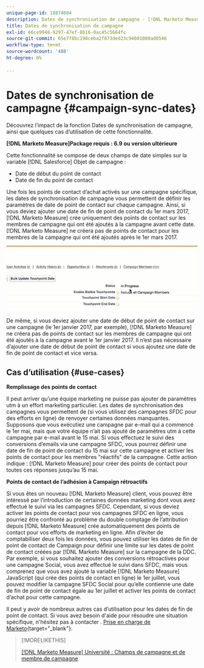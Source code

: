 ```yaml
---
unique-page-id: 18874684
description: Dates de synchronisation de campagne - [!DNL Marketo Measure] - Documentation du produit
title: Dates de synchronisation de campagne
exl-id: 66ce9948-9297-47ef-8b16-0ac45c5664fc
source-git-commit: 65e7f8bc198ceba2f873ded23c94601080ad0546
workflow-type: tm+mt
source-wordcount: '488'
ht-degree: 0%

---
```


# Dates de synchronisation de campagne {#campaign-sync-dates}

Découvrez l’impact de la fonction Dates de synchronisation de campagne, ainsi que quelques cas d’utilisation de cette fonctionnalité.

**[!DNL Marketo Measure]Package requis : 6.9 ou version ultérieure**

Cette fonctionnalité se compose de deux champs de date simples sur la variable [!DNL Salesforce] Objet de campagne :

* Date de début du point de contact
* Date de fin du point de contact

Une fois les points de contact d’achat activés sur une campagne spécifique, les dates de synchronisation de campagne vous permettent de définir les paramètres de date de point de contact sur chaque campagne. Ainsi, si vous deviez ajouter une date de fin de point de contact du 1er mars 2017, [!DNL Marketo Measure] crée uniquement des points de contact sur les membres de campagne qui ont été ajoutés à la campagne avant cette date. [!DNL Marketo Measure] ne créera pas de points de contact pour les membres de la campagne qui ont été ajoutés après le 1er mars 2017.

![](assets/1.gif)

De même, si vous deviez ajouter une date de début de point de contact sur une campagne (le 1er janvier 2017, par exemple), [!DNL Marketo Measure] ne créera pas de points de contact sur les membres de campagne qui ont été ajoutés à la campagne avant le 1er janvier 2017. Il n’est pas nécessaire d’ajouter une date de début de point de contact si vous ajoutez une date de fin de point de contact et vice versa.

## Cas d’utilisation {#use-cases}

**Remplissage des points de contact**

Il peut arriver qu’une équipe marketing ne puisse pas ajouter de paramètres utm à un effort marketing particulier. Les dates de synchronisation des campagnes vous permettent de (si vous utilisez des campagnes SFDC pour des efforts en ligne) de renvoyer certaines données manquantes. Supposons que vous exécutiez une campagne par e-mail qui a commencé le 1er mai, mais que votre équipe n’ait pas ajouté de paramètres utm à cette campagne par e-mail avant le 15 mai. Si vous effectuez le suivi des conversions d’emails via une campagne SFDC, vous pourrez définir une date de fin de point de contact du 15 mai sur cette campagne et activer les points de contact pour les membres &quot;réactifs&quot; de la campagne. Cette action indique : [!DNL Marketo Measure] pour créer des points de contact pour toutes ces réponses jusqu’au 15 mai.

**Points de contact de l’adhésion à Campaign rétroactifs**

Si vous êtes un nouveau [!DNL Marketo Measure] client, vous pouvez être intéressé par l’introduction de certaines données marketing dont vous avez effectué le suivi via les campagnes SFDC. Cependant, si vous deviez activer les points de contact pour vos campagnes SFDC en ligne, vous pourriez être confronté au problème du double comptage de l’attribution depuis [!DNL Marketo Measure] crée automatiquement des points de contact pour vos efforts de marketing en ligne. Afin d’éviter de comptabiliser deux fois les données, vous pouvez utiliser les dates de fin de point de contact de Campaign pour définir une limite sur les dates de point de contact créées par [!DNL Marketo Measure] sur la campagne de la DDC. Par exemple, si vous souhaitez ajouter des conversions rétroactives pour une campagne Social, vous avez effectué le suivi dans SFDC, mais vous comprenez que vous avez ajouté la variable [!DNL Marketo Measure] JavaScript (qui crée des points de contact en ligne) le 1er juillet, vous pouvez modifier la campagne SFDC Social pour qu’elle contienne une date de fin de point de contact égale au 1er juillet et activer les points de contact d’achat pour cette campagne.

Il peut y avoir de nombreux autres cas d’utilisation pour les dates de fin de point de contact. Si vous avez besoin d&#39;aide pour résoudre une situation spécifique, n&#39;hésitez pas à contacter . [Prise en charge de Marketo](https://nation.marketo.com/t5/support/ct-p/Support){target=&quot;_blank&quot;}.

>[!MORELIKETHIS]
>
>[[!DNL Marketo Measure] Université : Champs de campagne et de membre de campagne](https://learn.bizible.com/2-bizible-customization/137720https://universityonline.marketo.com/courses/bizible-fundamentals-channel-management/#/page/5c63007334d9f0367662b758)
